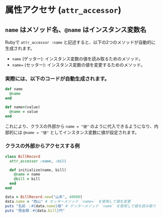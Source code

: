 # 属性アクセサ (`attr_accessor`)

## `name` はメソッド名、`@name` はインスタンス変数名

Rubyで `attr_accessor :name` と記述すると、以下の2つのメソッドが自動的に生成されます。

- `name` (ゲッター): インスタンス変数の値を読み取るためのメソッド。
- `name=` (セッター): インスタンス変数の値を変更するためのメソッド。

### 実際には、以下のコードが自動生成されます。

```ruby
def name
  @name
end

def name=(value)
  @name = value
end
```

これにより、クラスの外部から `name = "値"` のように代入できるようになり、内部的には `@name = "値"` としてインスタンス変数に値が設定されます。

### クラスの外部からアクセスする例

```ruby
class BillRecord
  attr_accessor :name, :bill

  def initialize(name, bill)
    @name = name
    @bill = bill
  end
end

data = BillRecord.new("山本", 40000)
data.name = "西山" # セッターメソッド `name=` を使用して値を変更
puts "名前 ：#{data.name}様" # ゲッターメソッド `name` を使用して値を読み取り
puts "預金額：#{data.bill}円"
```
